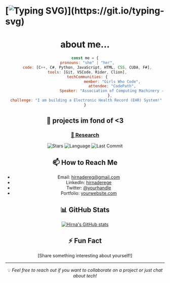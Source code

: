 # [![Typing SVG](https://readme-typing-svg.demolab.com?font=Fira+Code&pause=1000&color=000000&width=435&separator=%3C&lines=hello!+i'm+Hirna++;))](https://git.io/typing-svg)
<div align="center">

# about me...

```javascript
const me = {
  pronouns: "she" | "her",
  code: [C++, C#, Python, JavaScript, HTML, CSS, CUDA, F#],
  tools: [Git, VSCode, Rider, Clion],
  techCommunities: {
                        member: "Girls Who Code",
                        attendee: "CodePath",
                        Speaker: "Association of Computing Machinery - SU"
                      },
 challenge: "I am building a Electronic Health Record (EHR) System!"
}
```

## 💼 projects im fond of <3

### [🚀 Research](https://github.com/hirnaderege/research)
![Stars](https://img.shields.io/github/stars/hirnaderege/research?style=flat-square)
![Language](https://img.shields.io/github/languages/top/hirnaderege/research?style=flat-square)
![Last Commit](https://img.shields.io/github/last-commit/hirnaderege/research?style=flat-square)


## 📫 How to Reach Me

- Email: hirnadereg@gmail.com
- LinkedIn: [hirnaderege](https://www.linkedin.com/in/hirna-derege-399977227/)
- Twitter: [@yourhandle](https://twitter.com/yourhandle)
- Portfolio: [yourwebsite.com](https://yourwebsite.com)

## 📊 GitHub Stats

[![Hirna's GitHub stats](https://github-readme-stats.vercel.app/api?username=hirnaderege)](https://github.com/anuraghazra/github-readme-stats)

## ⚡ Fun Fact

[Share something interesting about yourself!]


---

💡 *Feel free to reach out if you want to collaborate on a project or just chat about tech!*

